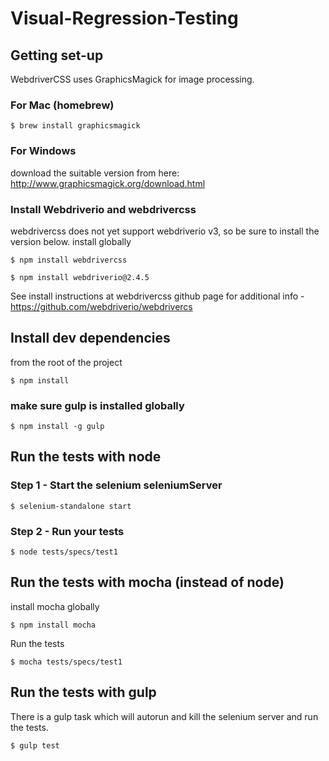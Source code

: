 # Visual-Regression-Testing

## Getting set-up
WebdriverCSS uses GraphicsMagick for image processing.
### For Mac (homebrew)
~~~
$ brew install graphicsmagick
~~~

### For Windows
download the suitable version from here: http://www.graphicsmagick.org/download.html

### Install Webdriverio and webdrivercss
webdrivercss does not yet support webdriverio v3, so be sure to install the version below.
install globally
~~~
$ npm install webdrivercss
~~~
~~~
$ npm install webdriverio@2.4.5
~~~

See install instructions at webdrivercss github page for additional info - https://github.com/webdriverio/webdrivercs

## Install dev dependencies
from the root of the project
~~~
$ npm install
~~~
### make sure gulp is installed globally
~~~
$ npm install -g gulp
~~~

## Run the tests with node
### Step 1 - Start the selenium seleniumServer
~~~
$ selenium-standalone start
~~~
### Step 2 - Run your tests
~~~
$ node tests/specs/test1
~~~

## Run the tests with mocha (instead of node)
install mocha globally
~~~
$ npm install mocha
~~~
Run the tests
~~~
$ mocha tests/specs/test1
~~~
## Run the tests with gulp
There is a gulp task which will autorun and kill the selenium server and run the tests.
~~~
$ gulp test
~~~


